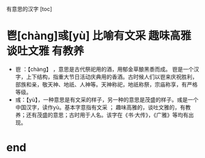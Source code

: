 有意思的汉字
[toc]

# 鬯[chàng]彧[yù] 比喻有文采 趣味高雅 谈吐文雅 有教养
- 鬯 ：【chàng】 ，意思是古代祭祀用的酒，用郁金草酿黑黍而成。
  鬯是一个汉字，上下结构，指重大节日活动庆典用的香酒。古时候人们以鬯来庆祝胜利，部族和亲，敬天神、地祇、人神等。天神称祀，地祇称祭，宗庙称享，有严格等级。
- 彧：【yù】，一种意思是有文采的样子，另一种的意思是茂盛的样子。彧是一个中国汉字，读作yù。基本字意指有文采 ；
  趣味高雅的，谈吐文雅的，有教养；还有茂盛的意思；古时用于人名。该字在《书·大传》，《广雅》等均有出现。

# end